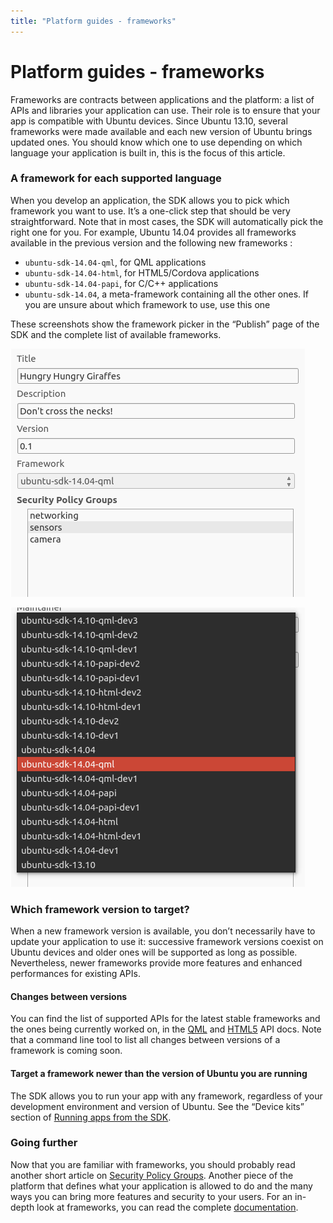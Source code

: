 ```yaml
---
title: "Platform guides - frameworks"
---
```


# Platform guides - frameworks


Frameworks are contracts between applications and the platform: a list of APIs
and libraries your application can use. Their role is to ensure that your app
is compatible with Ubuntu devices. Since Ubuntu 13.10, several frameworks were
made available and each new version of Ubuntu brings updated ones. You should
know which one to use depending on which language your application is built
in, this is the focus of this article.

### A framework for each supported language

When you develop an application, the SDK allows you to pick which framework
you want to use. It’s a one-click step that should be very straightforward.
Note that in most cases, the SDK will automatically pick the right one for
you. For example, Ubuntu 14.04 provides all frameworks available in the
previous version and the following new frameworks :

  * `ubuntu-sdk-14.04-qml`, for QML applications
  * `ubuntu-sdk-14.04-html`, for HTML5/Cordova applications
  * `ubuntu-sdk-14.04-papi`, for C/C++ applications
  * `ubuntu-sdk-14.04`, a meta-framework containing all the other ones. If you are unsure about which framework to use, use this one

These screenshots show the framework picker in the “Publish” page of the SDK
and the complete list of available frameworks.

![](../../../media/pick_framework_sdk.png)

![](../../../media/pick_framework_list_sdk.png)

### Which framework version to target?

When a new framework version is available, you don’t necessarily have to
update your application to use it: successive framework versions coexist on
Ubuntu devices and older ones will be supported as long as possible.
Nevertheless, newer frameworks provide more features and enhanced performances
for existing APIs.

#### **Changes between versions**

You can find the list of supported APIs for the latest stable frameworks and
the ones being currently worked on, in the [QML](../../apps/qml/index.md) and
[HTML5](../../apps/html-5/index.md) API docs. Note that a command line tool to
list all changes between versions of a framework is coming soon.

#### **Target a framework newer than the version of Ubuntu you are running**

The SDK allows you to run your app with any framework, regardless of your
development environment and version of Ubuntu. See the “Device kits” section
of [Running apps from the SDK](../../platform/sdk/tutorials-running-apps-from-the-sdk.md).

### Going further

Now that you are familiar with frameworks, you should probably read another
short article on [Security Policy Groups](https://developer.ubuntu.com/en/publish/security-policy-groups/). Another piece of the platform that defines what your application is
allowed to do and the many ways you can bring more features and security to
your users. For an in-depth look at frameworks, you can read the complete
[documentation](https://wiki.ubuntu.com/Click/Frameworks).
